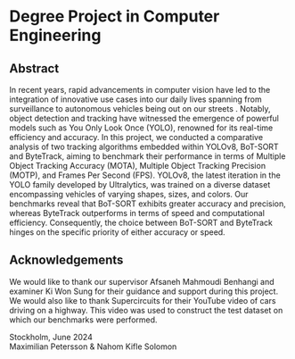 # Degree Project in Computer Engineering


## Abstract
In recent years, rapid advancements in computer vision have led to the integration of innovative use cases into our daily lives spanning from  surveillance to autonomous vehicles being out on our streets  . Notably, object detection and tracking have witnessed the emergence of powerful models such as You Only Look Once (YOLO), renowned for its real-time efficiency and accuracy. In this project, we conducted a comparative analysis of two tracking algorithms embedded within YOLOv8, BoT-SORT and ByteTrack, aiming to benchmark their performance in terms of Multiple Object Tracking Accuracy (MOTA), Multiple Object Tracking Precision (MOTP), and Frames Per Second (FPS). YOLOv8, the latest iteration in the YOLO family developed by Ultralytics, was trained on a diverse dataset encompassing vehicles of varying shapes, sizes, and colors. Our benchmarks reveal that BoT-SORT exhibits greater accuracy and precision, whereas ByteTrack outperforms in terms of speed and computational efficiency. Consequently, the choice between BoT-SORT and ByteTrack hinges on the specific priority of either accuracy or speed.


## Acknowledgements
We would like to thank our supervisor Afsaneh Mahmoudi Benhangi and
examiner Ki Won Sung for their guidance and support during this project. We
would also like to thank Supercircuits for their YouTube video of cars driving
on a highway. This video was used to construct the test dataset on which our
benchmarks were performed.  


Stockholm, June 2024  
Maximilian Petersson & Nahom Kifle Solomon
